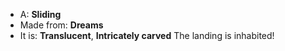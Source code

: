 * A: **Sliding**
* Made from: **Dreams**
* It is: **Translucent**, **Intricately carved**
The landing is inhabited!
